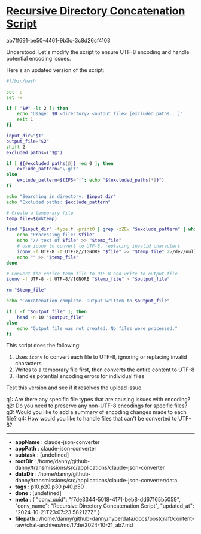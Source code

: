 # [Recursive Directory Concatenation Script](https://claude.ai/chat/f7de3344-5018-4171-beb8-dd67165b5059)

ab7ff691-be50-4461-9b3c-3c8d26cf4103

 Understood. Let's modify the script to ensure UTF-8 encoding and handle potential encoding issues.

Here's an updated version of the script:

```bash
#!/bin/bash

set -e
set -x

if [ "$#" -lt 2 ]; then
    echo "Usage: $0 <directory> <output_file> [excluded_paths...]"
    exit 1
fi

input_dir="$1"
output_file="$2"
shift 2
excluded_paths=("$@")

if [ ${#excluded_paths[@]} -eq 0 ]; then
    exclude_pattern="\.git"
else
    exclude_pattern=$(IFS="|"; echo "${excluded_paths[*]}")
fi

echo "Searching in directory: $input_dir"
echo "Excluded paths: $exclude_pattern"

# Create a temporary file
temp_file=$(mktemp)

find "$input_dir" -type f -print0 | grep -zZEv "$exclude_pattern" | while IFS= read -r -d '' file; do
    echo "Processing file: $file"
    echo "// text of $file" >> "$temp_file"
    # Use iconv to convert to UTF-8, replacing invalid characters
    iconv -f UTF-8 -t UTF-8//IGNORE "$file" >> "$temp_file" 2>/dev/null || echo "// Error processing $file" >> "$temp_file"
    echo "" >> "$temp_file"
done

# Convert the entire temp file to UTF-8 and write to output file
iconv -f UTF-8 -t UTF-8//IGNORE "$temp_file" > "$output_file"

rm "$temp_file"

echo "Concatenation complete. Output written to $output_file"

if [ -f "$output_file" ]; then
    head -n 10 "$output_file"
else
    echo "Output file was not created. No files were processed."
fi
```

This script does the following:
1. Uses `iconv` to convert each file to UTF-8, ignoring or replacing invalid characters
2. Writes to a temporary file first, then converts the entire content to UTF-8
3. Handles potential encoding errors for individual files

Test this version and see if it resolves the upload issue.

q1: Are there any specific file types that are causing issues with encoding?
q2: Do you need to preserve any non-UTF-8 encodings for specific files?
q3: Would you like to add a summary of encoding changes made to each file?
q4: How would you like to handle files that can't be converted to UTF-8?

---

* **appName** : claude-json-converter
* **appPath** : claude-json-converter
* **subtask** : [undefined]
* **rootDir** : /home/danny/github-danny/transmissions/src/applications/claude-json-converter
* **dataDir** : /home/danny/github-danny/transmissions/src/applications/claude-json-converter/data
* **tags** : p10.p20.p30.p40.p50
* **done** : [undefined]
* **meta** : {
  "conv_uuid": "f7de3344-5018-4171-beb8-dd67165b5059",
  "conv_name": "Recursive Directory Concatenation Script",
  "updated_at": "2024-10-21T23:07:23.582127Z"
}
* **filepath** : /home/danny/github-danny/hyperdata/docs/postcraft/content-raw/chat-archives/md/f7de/2024-10-21_ab7.md